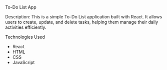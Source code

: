 To-Do List App

Description:
This is a simple To-Do List application built with React. It allows users to create, update, and delete tasks, helping them manage their daily activities efficiently.

Technologies Used
- React
- HTML
- CSS
- JavaScript
